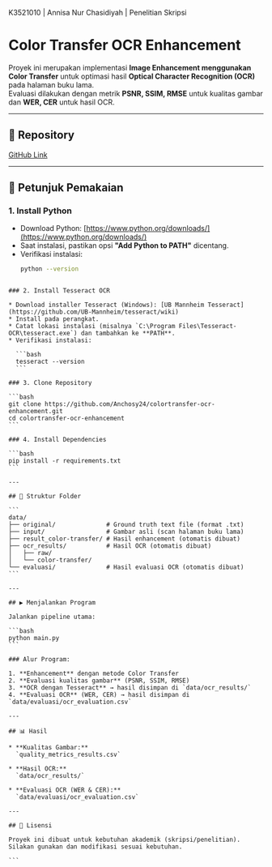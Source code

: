 K3521010 | Annisa Nur Chasidiyah | Penelitian Skripsi

# Color Transfer OCR Enhancement

Proyek ini merupakan implementasi **Image Enhancement menggunakan Color Transfer** untuk optimasi hasil **Optical Character Recognition (OCR)** pada halaman buku lama.  
Evaluasi dilakukan dengan metrik **PSNR, SSIM, RMSE** untuk kualitas gambar dan **WER, CER** untuk hasil OCR.

---

## 🔗 Repository
[GitHub Link](https://github.com/Anchosy24/colortransfer-ocr-enhancement.git)

---

## 🚀 Petunjuk Pemakaian

### 1. Install Python
- Download Python: [https://www.python.org/downloads/](https://www.python.org/downloads/)
- Saat instalasi, pastikan opsi **"Add Python to PATH"** dicentang.
- Verifikasi instalasi:
  ```bash
  python --version
````

### 2. Install Tesseract OCR

* Download installer Tesseract (Windows): [UB Mannheim Tesseract](https://github.com/UB-Mannheim/tesseract/wiki)
* Install pada perangkat.
* Catat lokasi instalasi (misalnya `C:\Program Files\Tesseract-OCR\tesseract.exe`) dan tambahkan ke **PATH**.
* Verifikasi instalasi:

  ```bash
  tesseract --version
  ```

### 3. Clone Repository

```bash
git clone https://github.com/Anchosy24/colortransfer-ocr-enhancement.git
cd colortransfer-ocr-enhancement
```

### 4. Install Dependencies

```bash
pip install -r requirements.txt
```

---

## 📂 Struktur Folder

```
data/
├── original/              # Ground truth text file (format .txt)
├── input/                 # Gambar asli (scan halaman buku lama)
├── result_color-transfer/ # Hasil enhancement (otomatis dibuat)
├── ocr_results/           # Hasil OCR (otomatis dibuat)
│   ├── raw/
│   └── color-transfer/
└── evaluasi/              # Hasil evaluasi OCR (otomatis dibuat)
```

---

## ▶️ Menjalankan Program

Jalankan pipeline utama:

```bash
python main.py
```

### Alur Program:

1. **Enhancement** dengan metode Color Transfer
2. **Evaluasi kualitas gambar** (PSNR, SSIM, RMSE)
3. **OCR dengan Tesseract** → hasil disimpan di `data/ocr_results/`
4. **Evaluasi OCR** (WER, CER) → hasil disimpan di `data/evaluasi/ocr_evaluation.csv`

---

## 📊 Hasil

* **Kualitas Gambar:**
  `quality_metrics_results.csv`

* **Hasil OCR:**
  `data/ocr_results/`

* **Evaluasi OCR (WER & CER):**
  `data/evaluasi/ocr_evaluation.csv`

---

## 📝 Lisensi

Proyek ini dibuat untuk kebutuhan akademik (skripsi/penelitian). Silakan gunakan dan modifikasi sesuai kebutuhan.

```
